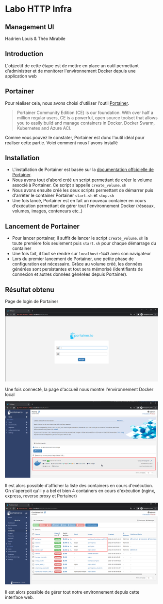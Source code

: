 # Labo HTTP Infra

## Management UI

Hadrien Louis & Théo Mirabile

## Introduction

L'objectif de cette étape est de mettre en place un outil permettant d'administrer et de monitorer l'environnement Docker depuis une application web

## Portainer

Pour réaliser cela, nous avons choisi d'utiliser l'outil [Portainer](https://www.portainer.io).

> Portainer Community Edition (CE) is our foundation. With over half a million regular users, CE is a powerful, open source toolset that allows you to easily build and manage containers in Docker, Docker Swarm, Kubernetes and Azure ACI.

Comme vous pouvez le constater, Portainer est donc l'outil idéal pour réaliser cette partie. Voici comment nous l'avons installé

## Installation

- L'installation de Portainer est basée sur la [documentation offcicielle de Portainer](https://docs.portainer.io/v/ce-2.9/start/install/server/docker/linux). 
- Nous avons tout d'abord créé un script permettant de créer le volume associé à Portainer. Ce script s'appelle `create_volume.sh`
- Nous avons ensuite créé les deux scripts permettant de démarrer puis d'arrêter le container Portainer `start.sh` et `stop.sh`
- Une fois lancé, Portainer est en fait un nouveau container en cours d'exécution permettant de gérer tout l'environnement Docker (réseaux, volumes, images, conteneurs etc..)

## Lancement de Portainer

- Pour lancer portainer, il suffit de lancer le script `create_volume.sh` la toute première fois seulement puis `start.sh` pour chaque démarrage du container
- Une fois fait, il faut se rendre sur `localhost:9443` avec son navigateur
- Lors du premier lancement de Portainer, une petite phase de configuration est nécessaire. Grâce au volume créé, les données générées sont persistantes et tout sera mémorisé (identifiants de connexion et autres données générées depuis Portainer).

## Résultat obtenu

Page de login de Portainer

![Résultat 1](figures/login.png)

Une fois connecté, la page d'accueil nous montre l'environnement Docker local

![Résultat 2](figures/homepage.png)

Il est alors possible d'afficher la liste des containers en cours d'exécution. On s'aperçoit qu'il y a bel et bien 4 containers en cours d'exécution (nginx, express, reverse proxy et Portainer) 

![Résultat 3](figures/containers.png)

Il est alors possible de gérer tout notre environnement depuis cette interface web.